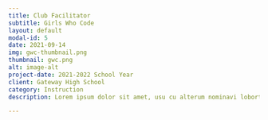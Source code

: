 ```yaml
---
title: Club Facilitator
subtitle: Girls Who Code
layout: default
modal-id: 5
date: 2021-09-14
img: gwc-thumbnail.png
thumbnail: gwc.png
alt: image-alt
project-date: 2021-2022 School Year
client: Gateway High School
category: Instruction
description: Lorem ipsum dolor sit amet, usu cu alterum nominavi lobortis. At duo novum diceret. Tantas apeirian vix et, usu sanctus postulant inciderint ut, populo diceret necessitatibus in vim. Cu eum dicam feugiat noluisse.

---
```

